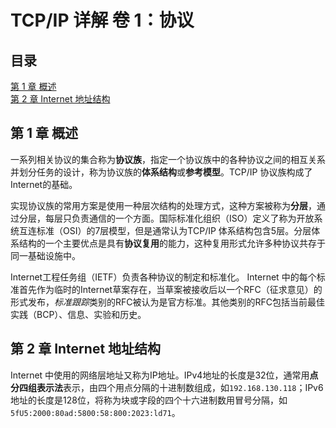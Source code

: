 # TCP/IP 详解 卷 1：协议

## 目录

[第 1 章 概述](#第-1-章-概述)  
[第 2 章 Internet 地址结构](#第-2-章-internet-地址结构)

## 第 1 章 概述

一系列相关协议的集合称为**协议族**，指定一个协议族中的各种协议之间的相互关系并划分任务的设计，称为协议族的**体系结构**或**参考模型**。TCP/IP 协议族构成了Internet的基础。

实现协议族的常用方案是使用一种层次结构的处理方式，这种方案被称为**分层**，通过分层，每层只负责通信的一个方面。国际标准化组织（ISO）定义了称为开放系统互连标准（OSI）的7层模型，但是通常认为TCP/IP 体系结构包含5层。分层体系结构的一个主要优点是具有**协议复用**的能力，这种复用形式允许多种协议共存于同一基础设施中。

Internet工程任务组（IETF）负责各种协议的制定和标准化。 Internet 中的每个标准首先作为临时的Internet草案存在，当草案被接收后以一个RFC（征求意见）的形式发布，*标准跟踪*类别的RFC被认为是官方标准。其他类别的RFC包括当前最佳实践（BCP）、信息、实验和历史。

## 第 2 章 Internet 地址结构

Internet 中使用的网络层地址又称为IP地址。IPv4地址的长度是32位，通常用**点分四组表示法**表示，由四个用点分隔的十进制数组成，如`192.168.130.118`；IPv6地址的长度是128位，将称为块或字段的四个十六进制数用冒号分隔，如`5fU5:2000:80ad:5800:58:800:2023:ld71`。